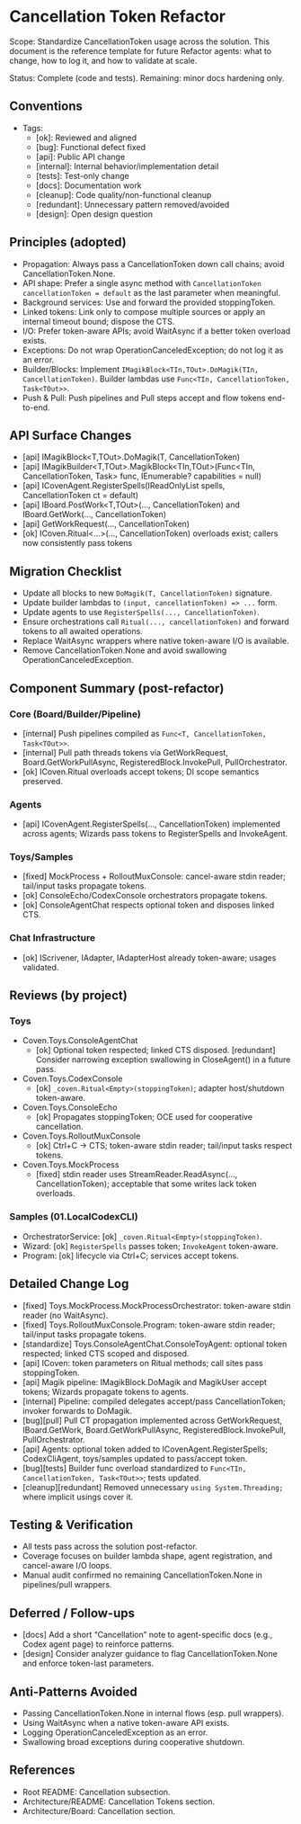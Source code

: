 # Cancellation Token Refactor

Scope: Standardize CancellationToken usage across the solution. This document is the reference template for future Refactor agents: what to change, how to log it, and how to validate at scale.

Status: Complete (code and tests). Remaining: minor docs hardening only.

## Conventions
- Tags:
  - [ok]: Reviewed and aligned
  - [bug]: Functional defect fixed
  - [api]: Public API change
  - [internal]: Internal behavior/implementation detail
  - [tests]: Test-only change
  - [docs]: Documentation work
  - [cleanup]: Code quality/non-functional cleanup
  - [redundant]: Unnecessary pattern removed/avoided
  - [design]: Open design question

## Principles (adopted)
- Propagation: Always pass a CancellationToken down call chains; avoid CancellationToken.None.
- API shape: Prefer a single async method with `CancellationToken cancellationToken = default` as the last parameter when meaningful.
- Background services: Use and forward the provided stoppingToken.
- Linked tokens: Link only to compose multiple sources or apply an internal timeout bound; dispose the CTS.
- I/O: Prefer token-aware APIs; avoid WaitAsync if a better token overload exists.
- Exceptions: Do not wrap OperationCanceledException; do not log it as an error.
- Builder/Blocks: Implement `IMagikBlock<TIn,TOut>.DoMagik(TIn, CancellationToken)`. Builder lambdas use `Func<TIn, CancellationToken, Task<TOut>>`.
- Push & Pull: Push pipelines and Pull steps accept and flow tokens end-to-end.

## API Surface Changes
- [api] IMagikBlock<T,TOut>.DoMagik(T, CancellationToken)
- [api] IMagikBuilder<T,TOut>.MagikBlock<TIn,TOut>(Func<TIn, CancellationToken, Task<TOut>> func, IEnumerable<string>? capabilities = null)
- [api] ICovenAgent<TMessage>.RegisterSpells(IReadOnlyList<ISpellContract> spells, CancellationToken ct = default)
- [api] IBoard.PostWork<T,TOut>(..., CancellationToken) and IBoard.GetWork<TIn>(..., CancellationToken)
- [api] GetWorkRequest<TIn>(..., CancellationToken)
- [ok] ICoven.Ritual<...>(..., CancellationToken) overloads exist; callers now consistently pass tokens

## Migration Checklist
- Update all blocks to new `DoMagik(T, CancellationToken)` signature.
- Update builder lambdas to `(input, cancellationToken) => ...` form.
- Update agents to use `RegisterSpells(..., CancellationToken)`.
- Ensure orchestrations call `Ritual(..., cancellationToken)` and forward tokens to all awaited operations.
- Replace WaitAsync wrappers where native token-aware I/O is available.
- Remove CancellationToken.None and avoid swallowing OperationCanceledException.

## Component Summary (post-refactor)

### Core (Board/Builder/Pipeline)
- [internal] Push pipelines compiled as `Func<T, CancellationToken, Task<TOut>>`.
- [internal] Pull path threads tokens via GetWorkRequest<TIn>, Board.GetWorkPullAsync, RegisteredBlock.InvokePull, PullOrchestrator.
- [ok] ICoven.Ritual overloads accept tokens; DI scope semantics preserved.

### Agents
- [api] ICovenAgent.RegisterSpells(..., CancellationToken) implemented across agents; Wizards pass tokens to RegisterSpells and InvokeAgent.

### Toys/Samples
- [fixed] MockProcess + RolloutMuxConsole: cancel-aware stdin reader; tail/input tasks propagate tokens.
- [ok] ConsoleEcho/CodexConsole orchestrators propagate tokens.
- [ok] ConsoleAgentChat respects optional token and disposes linked CTS.

### Chat Infrastructure
- [ok] IScrivener, IAdapter, IAdapterHost already token-aware; usages validated.

## Reviews (by project)

### Toys
- Coven.Toys.ConsoleAgentChat
  - [ok] Optional token respected; linked CTS disposed. [redundant] Consider narrowing exception swallowing in CloseAgent() in a future pass.
- Coven.Toys.CodexConsole
  - [ok] `_coven.Ritual<Empty>(stoppingToken)`; adapter host/shutdown token-aware.
- Coven.Toys.ConsoleEcho
  - [ok] Propagates stoppingToken; OCE used for cooperative cancellation.
- Coven.Toys.RolloutMuxConsole
  - [ok] Ctrl+C -> CTS; token-aware stdin reader; tail/input tasks respect tokens.
- Coven.Toys.MockProcess
  - [fixed] stdin reader uses StreamReader.ReadAsync(..., CancellationToken); acceptable that some writes lack token overloads.

### Samples (01.LocalCodexCLI)
- OrchestratorService: [ok] `_coven.Ritual<Empty>(stoppingToken)`.
- Wizard: [ok] `RegisterSpells` passes token; `InvokeAgent` token-aware.
- Program: [ok] lifecycle via Ctrl+C; services accept tokens.

## Detailed Change Log
- [fixed] Toys.MockProcess.MockProcessOrchestrator: token-aware stdin reader (no WaitAsync).
- [fixed] Toys.RolloutMuxConsole.Program: token-aware stdin reader; tail/input tasks propagate tokens.
- [standardize] Toys.ConsoleAgentChat.ConsoleToyAgent: optional token respected; linked CTS scoped and disposed.
- [api] ICoven: token parameters on Ritual methods; call sites pass stoppingToken.
- [api] Magik pipeline: IMagikBlock.DoMagik and MagikUser accept tokens; Wizards propagate tokens to agents.
- [internal] Pipeline: compiled delegates accept/pass CancellationToken; invoker forwards to DoMagik.
- [bug][pull] Pull CT propagation implemented across GetWorkRequest<TIn>, IBoard.GetWork<TIn>, Board.GetWorkPullAsync, RegisteredBlock.InvokePull, PullOrchestrator.
- [api] Agents: optional token added to ICovenAgent.RegisterSpells; CodexCliAgent, toys/samples updated to pass/accept token.
- [bug][tests] Builder func overload standardized to `Func<TIn, CancellationToken, Task<TOut>>`; tests updated.
- [cleanup][redundant] Removed unnecessary `using System.Threading;` where implicit usings cover it.

## Testing & Verification
- All tests pass across the solution post-refactor.
- Coverage focuses on builder lambda shape, agent registration, and cancel-aware I/O loops.
- Manual audit confirmed no remaining CancellationToken.None in pipelines/pull wrappers.

## Deferred / Follow-ups
- [docs] Add a short “Cancellation” note to agent-specific docs (e.g., Codex agent page) to reinforce patterns.
- [design] Consider analyzer guidance to flag CancellationToken.None and enforce token-last parameters.

## Anti-Patterns Avoided
- Passing CancellationToken.None in internal flows (esp. pull wrappers).
- Using WaitAsync when a native token-aware API exists.
- Logging OperationCanceledException as an error.
- Swallowing broad exceptions during cooperative shutdown.

## References
- Root README: Cancellation subsection.
- Architecture/README: Cancellation Tokens section.
- Architecture/Board: Cancellation section.

